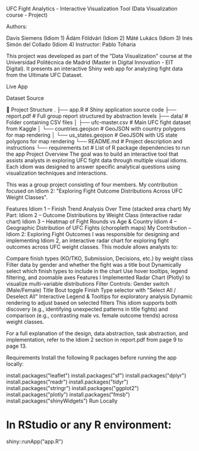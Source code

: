 UFC Fight Analytics - Interactive Visualization Tool
(Data Visualization course - Project)

Authors:

Davis Siemens (Idiom 1)
Ádám Földvári (Idiom 2)
Máté Lukács (Idiom 3)
Inés Simón del Collado (Idiom 4)
Instructor: Pablo Toharia

This project was developed as part of the "Data Visualization" course at the Universidad Politécnica de Madrid (Master in Digital Innovation - EIT Digital). It presents an interactive Shiny web app for analyzing fight data from the Ultimate UFC Dataset.

Live App

Dataset Source

📁 Project Structure
.
├── app.R                     # Shiny application source code
├── report.pdf                # Full group report structured by abstraction levels
├── data/                     # Folder containing CSV files
│   ├── ufc-master.csv        # Main UFC fight dataset from Kaggle
│   └── countries.geojson     # GeoJSON with country polygons for map rendering
│   └── us_states.geojson     # GeoJSON with US state polygons for map rendering
└── README.md                 # Project description and instructions
└── requirements.txt          # List of R package dependencies to run the app
Project Overview
The goal was to build an interactive tool that assists analysts in exploring UFC fight data through multiple visual idioms. Each idiom was designed to answer specific analytical questions using visualization techniques and interactions.

This was a group project consisting of four members. My contribution focused on Idiom 2: "Exploring Fight Outcome Distributions Across UFC Weight Classes".

Features
Idiom 1 – Finish Trend Analysis Over Time (stacked area chart)
My Part: Idiom 2 – Outcome Distributions by Weight Class (interactive radar chart)
Idiom 3 – Heatmap of Fight Rounds vs Age & Country
Idiom 4 – Geographic Distribution of UFC Fights (choropleth maps)
My Contribution – Idiom 2: Exploring Fight Outcomes
I was responsible for designing and implementing Idiom 2, an interactive radar chart for exploring fight outcomes across UFC weight classes. This module allows analysts to:

Compare finish types (KO/TKO, Submission, Decisions, etc.) by weight class
Filter data by gender and whether the fight was a title bout
Dynamically select which finish types to include in the chart
Use hover tooltips, legend filtering, and zoomable axes
Features I Implemented
Radar Chart (Plotly) to visualize multi-variable distributions
Filter Controls:
Gender switch (Male/Female)
Title Bout toggle
Finish Type selector with "Select All / Deselect All"
Interactive Legend & Tooltips for exploratory analysis
Dynamic rendering to adjust based on selected filters
This idiom supports both discovery (e.g., identifying unexpected patterns in title fights) and comparison (e.g., contrasting male vs. female outcome trends) across weight classes.

For a full explanation of the design, data abstraction, task abstraction, and implementation, refer to the Idiom 2 section in report.pdf from page 9 to page 13.

Requirements
Install the following R packages before running the app locally:

install.packages("leaflet")
install.packages("sf")
install.packages("dplyr")
install.packages("readr")
install.packages("tidyr")
install.packages("stringr")
install.packages("ggplot2")
install.packages("plotly")
install.packages("fmsb")
install.packages("shinyWidgets")
Run Locally
# In RStudio or any R environment:
shiny::runApp("app.R")
